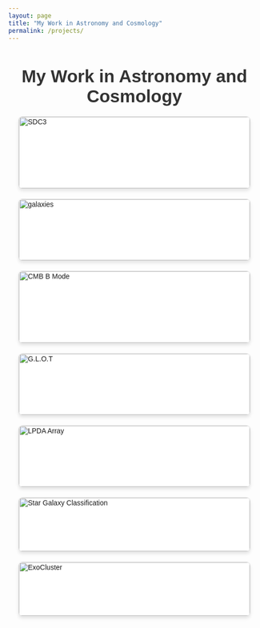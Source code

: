 ```yaml
---
layout: page
title: "My Work in Astronomy and Cosmology"
permalink: /projects/
---
```


<style>
/* Overall Page Styling */
body {
  font-family: Arial, sans-serif;
}

h1 {
  text-align: center;
  font-size: 2.5em;
  margin-bottom: 20px;
  color: #333;
}

/* Grid Styling */
.research-grid {
  display: grid;
  grid-template-columns: repeat(auto-fit, minmax(300px, 1fr));
  gap: 20px;
  margin: 20px;
  padding: 0;
}

/* Card Styling */
.research-item {
  background: #ffffff;
  border: 1px solid #e0e0e0;
  border-radius: 8px;
  overflow: hidden;
  box-shadow: 0 4px 6px rgba(0, 0, 0, 0.1);
  transition: transform 0.3s, box-shadow 0.3s;
}

.research-item:hover {
  transform: translateY(-5px);
  box-shadow: 0 8px 12px rgba(0, 0, 0, 0.2);
}

/* Image Styling */
.research-image {
  width: 100%;
  height: auto;
  border-bottom: 1px solid #ddd;
}

/* Content Styling */
.research-content {
  padding: 15px;
  text-align: center;
}

.research-content h3 {
  font-size: 1.25em;
  margin: 10px 0;
  color: #0073e6;
}

.research-content h3 a {
  text-decoration: none;
  color: inherit;
}

.research-content h3 a:hover {
  text-decoration: underline;
}

.research-content p {
  font-size: 0.95em;
  color: #555;
  margin: 0;
}
</style>

<h1>My Work in Astronomy and Cosmology</h1>

<div class="research-grid">
  <!-- Research items -->
  <div class="research-item">
    <img class="research-image" src="/img/sdc3b.jpeg" alt="SDC3">
    <div class="research-content">
      <h3><a href="/research/sdc3/">Science Data Challenge (SDC) 3b - Inference by SKAO</a></h3>
      <p>Collaborating with the SKAO team and CESGA to infer Universe properties during the epoch of reionization.</p>
    </div>
  </div>

  <div class="research-item">
    <img class="research-image" src="/img/galaxys.jpg" alt="galaxies">
    <div class="research-content">
      <h3><a href="/research/galaxies/">Score-Based Generative Modeling for Galaxies</a></h3>
      <p>Developing AI models for galaxy datasets to solve astronomical and cosmological problems.</p>
    </div>
  </div>

  <div class="research-item">
    <img class="research-image" src="/img/cmb.jpg" alt="CMB B Mode">
    <div class="research-content">
      <h3><a href="/research/mscmb/">Detecting Primordial Gravitational Waves from CMB B-Mode</a></h3>
      <p>Master's project focused on developing ML models for detecting the CMB's primordial B-mode signal.</p>
    </div>
  </div>

  <div class="research-item">
    <img class="research-image" src="/img/r1_2.png" alt="G.L.O.T">
    <div class="research-content">
      <h3><a href="/research/webtool/">Gauribidanur Radio Observatory LPDA Tool (GLOT)</a></h3>
      <p>Innovative web tool for observations using the two-element LPDA array at Gauribidanur.</p>
    </div>
  </div>

  <div class="research-item">
    <img class="research-image" src="/img/r1_1.png" alt="LPDA Array">
    <div class="research-content">
      <h3><a href="/research/lpdasimulations/">Establishment of LPDA Array at Gauribidanur</a></h3>
      <p>Development of a two-element LPDA interferometer for SKA-Low frequency observations.</p>
    </div>
  </div>

  <div class="research-item">
    <img class="research-image" src="/img/l3.png" alt="Star Galaxy Classification">
    <div class="research-content">
      <h3><a href="/research/sg/">Optimizing Star-Galaxy Classification</a></h3>
      <p>Improving classification accuracy in astronomical datasets.</p>
    </div>
  </div>

  <div class="research-item">
    <img class="research-image" src="/img/avatar-icon.png" alt="ExoCluster">
    <div class="research-content">
      <h3><a href="/research/exocluster/">ExoCluster</a></h3>
      <p>Using ML to detect potential exoplanets in NASA-confirmed datasets.</p>
    </div>
  </div>
</div>
